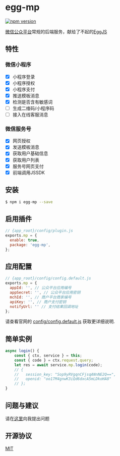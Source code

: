 # egg-mp

[![npm version](https://badge.fury.io/js/egg-mp.svg)](https://badge.fury.io/js/egg-mp)

[微信公众平台](https://mp.weixin.qq.com/)常规的后端服务，献给了不起的[EggJS](https://eggjs.org/zh-cn/)

## 特性
### 微信小程序
- [X] 小程序登录
- [X] 小程序授权
- [X] 小程序支付
- [X] 推送模板消息
- [X] 检测是否含有敏感词
- [ ] 生成二维码/小程序码
- [ ] 接入在线客服消息

### 微信服务号
- [X] 网页授权
- [X] 发送模板消息
- [X] 获取用户基础信息
- [X] 获取用户列表
- [X] 服务号网页支付
- [X] 前端调用JSSDK

## 安装

```bash
$ npm i egg-mp --save
```

## 启用插件

```js
// {app_root}/config/plugin.js
exports.mp = {
  enable: true,
  package: 'egg-mp',
};
```

## 应用配置

```js
// {app_root}/config/config.default.js
exports.mp = {
  appId: '', // 公众平台应用编号
  appSecret: '', // 公众平台应用密钥
  mchId: '', // 商户平台商家编号
  apiKey: '', // 商户支付密钥
  notifyUrl: '' // 支付结果回调地址
};
```

请查看官网的 [config/config.default.js](config/config.default.js) 获取更详细说明.

## 简单实例

```javascript
async login() {
    const { ctx, service } = this;
    const { code } = ctx.request.query;
    let res = await service.mp.login(code);
    // {
    //   session_key: "Sop9yRVgqnCFjsqANnNE2Q==",
    //   openid: "oo17M4gnwK3iQd6dxcA5mLDkoHA8"
    // };
}
```

## 问题与建议

请在[这里](https://github.com/unclexiao/egg-mp/issues)向我提出问题

## 开源协议

[MIT](LICENSE)
